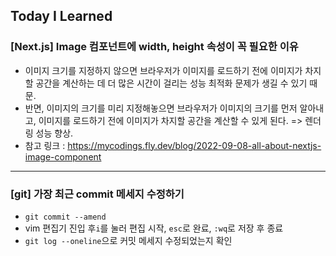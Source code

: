 ## Today I Learned

### [Next.js] Image 컴포넌트에 width, height 속성이 꼭 필요한 이유

- 이미지 크기를 지정하지 않으면 브라우저가 이미지를 로드하기 전에 이미지가 차지할 공간을 계산하는 데 더 많은 시간이 걸리는 성능 최적화 문제가 생길 수 있기 때문.
- 반면, 이미지의 크기를 미리 지정해놓으면 브라우저가 이미지의 크기를 먼저 알아내고, 이미지를 로드하기 전에 이미지가 차지할 공간을 계산할 수 있게 된다. => 렌더링 성능 향상.
- 참고 링크 : https://mycodings.fly.dev/blog/2022-09-08-all-about-nextjs-image-component

---

### [git] 가장 최근 commit 메세지 수정하기

- `git commit --amend`
- vim 편집기 진입 후`i`를 눌러 편집 시작, `esc`로 완료, `:wq`로 저장 후 종료
- `git log --oneline`으로 커밋 메세지 수정되었는지 확인
